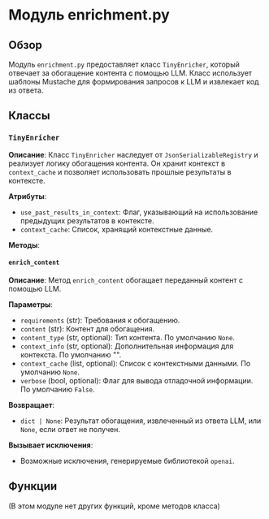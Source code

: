 # Модуль enrichment.py

## Обзор

Модуль `enrichment.py` предоставляет класс `TinyEnricher`, который отвечает за обогащение контента с помощью LLM.  Класс использует шаблоны Mustache для формирования запросов к LLM и извлекает код из ответа.

## Классы

### `TinyEnricher`

**Описание**: Класс `TinyEnricher` наследует от `JsonSerializableRegistry` и реализует логику обогащения контента. Он хранит контекст в `context_cache` и позволяет использовать прошлые результаты в контексте.

**Атрибуты**:

- `use_past_results_in_context`: Флаг, указывающий на использование предыдущих результатов в контексте.
- `context_cache`: Список, хранящий контекстные данные.

**Методы**:

#### `enrich_content`

**Описание**: Метод `enrich_content` обогащает переданный контент с помощью LLM.

**Параметры**:

- `requirements` (str): Требования к обогащению.
- `content` (str): Контент для обогащения.
- `content_type` (str, optional): Тип контента. По умолчанию `None`.
- `context_info` (str, optional): Дополнительная информация для контекста. По умолчанию "".
- `context_cache` (list, optional): Список с контекстными данными. По умолчанию `None`.
- `verbose` (bool, optional): Флаг для вывода отладочной информации. По умолчанию `False`.


**Возвращает**:

- `dict | None`: Результат обогащения, извлеченный из ответа LLM, или `None`, если ответ не получен.


**Вызывает исключения**:

- Возможные исключения, генерируемые библиотекой `openai`.


## Функции

(В этом модуле нет других функций, кроме методов класса)


```